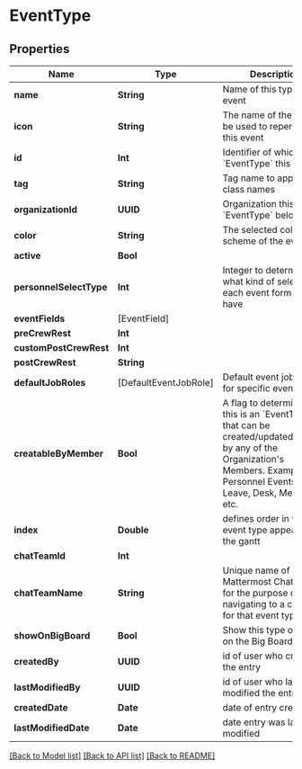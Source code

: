 # EventType

## Properties
Name | Type | Description | Notes
------------ | ------------- | ------------- | -------------
**name** | **String** | Name of this type of event | 
**icon** | **String** | The name of the icon to be used to reperesent this event | 
**id** | **Int** | Identifier of which &#x60;EventType&#x60; this is | 
**tag** | **String** | Tag name to apply to class names | 
**organizationId** | **UUID** | Organization this &#x60;EventType&#x60; belongs to | 
**color** | **String** | The selected color scheme of the event | [optional] 
**active** | **Bool** |  | 
**personnelSelectType** | **Int** | Integer to determine what kind of select, each event form should have | 
**eventFields** | [EventField] |  | [optional] 
**preCrewRest** | **Int** |  | [optional] 
**customPostCrewRest** | **Int** |  | [optional] 
**postCrewRest** | **String** |  | [optional] 
**defaultJobRoles** | [DefaultEventJobRole] | Default event job roles for specific event type | [optional] 
**creatableByMember** | **Bool** | A flag to determine if this is an &#x60;EventType&#x60; that can be created/updated/deleted by any of the Organization&#39;s Members. Examples: Personnel Events - Leave, Desk, Medical, etc. | 
**index** | **Double** | defines order in which event type appears on the gantt | 
**chatTeamId** | **Int** |  | [optional] 
**chatTeamName** | **String** | Unique name of Mattermost Chat Team for the purpose of navigating to a channel for that event type | [optional] 
**showOnBigBoard** | **Bool** | Show this type of event on the Big Board | [optional] 
**createdBy** | **UUID** | id of user who created the entry | [optional] 
**lastModifiedBy** | **UUID** | id of user who last modified the entry | [optional] 
**createdDate** | **Date** | date of entry creation | [optional] 
**lastModifiedDate** | **Date** | date entry was last modified | [optional] 

[[Back to Model list]](../README.md#documentation-for-models) [[Back to API list]](../README.md#documentation-for-api-endpoints) [[Back to README]](../README.md)


